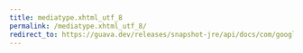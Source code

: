 ```yaml
---
title: mediatype.xhtml_utf_8
permalink: /mediatype.xhtml_utf_8/
redirect_to: https://guava.dev/releases/snapshot-jre/api/docs/com/google/common/net/MediaType.html#XHTML_UTF_8
---
```

